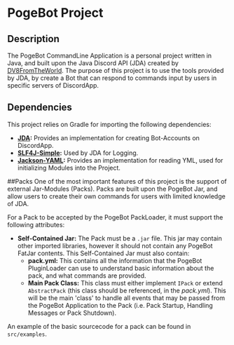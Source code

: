 # PogeBot Project
## Description
The PogeBot CommandLine Application is a personal project written in Java, and built upon the Java Discord API (JDA) created 
by [DV8FromTheWorld](https://github.com/DV8FromTheWorld/). The purpose of this project is to use the tools provided by JDA, 
by create a Bot that can respond to commands input by users in specific servers of DiscordApp.

## Dependencies 
This project relies on Gradle for importing the following dependencies:
* **[JDA](https://github.com/DV8FromTheWorld/JDA):** Provides an implementation for creating Bot-Accounts on DiscordApp.
* **[SLF4J-Simple](https://github.com/qos-ch/slf4j/tree/master/slf4j-simple):** Used by JDA for Logging.
* **[Jackson-YAML](https://github.com/FasterXML/jackson-dataformat-yaml):** Provides an implementation for reading YML, 
used for initializing Modules into the Project.

##Packs
One of the most important features of this project is the support of external Jar-Modules (Packs). Packs are built upon 
the PogeBot Jar, and allow users to create their own commands for users with limited knowledge of JDA. 

For a Pack to be accepted by the PogeBot PackLoader, it must support the following attributes:
* **Self-Contained Jar:** The Pack must be a `.jar` file. This jar may contain other imported libraries, however it should 
not contain any PogeBot FatJar contents. This Self-Contained Jar must also contain:
    * **pack.yml:** This contains all the information that the PogeBot PluginLoader can use to understand basic information
    about the pack, and what commands are provided.
    * **Main Pack Class:** This class must either implement `IPack` or extend `AbstractPack` (this class should be referenced,
    in the *pack.yml*). This will be the main 'class' to handle all events that may be passed from the PogeBot
    Application to the Pack (i.e. Pack Startup, Handling Messages or Pack Shutdown).
    
An example of the basic sourcecode for a pack can be found in `src/examples`.